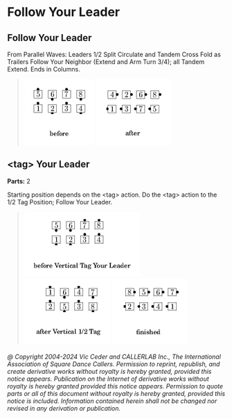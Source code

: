 
# Follow Your Leader

## Follow Your Leader

From Parallel Waves: Leaders 1/2 Split Circulate and Tandem
Cross Fold as Trailers Follow Your Neighbor (Extend and Arm Turn
3/4); all Tandem Extend. Ends in Columns.

> 
> ![alt](follow_your_leader-1.png)
> ![alt](follow_your_leader-2.png)
> 
## \<tag> Your Leader

**Parts:** 2  

Starting position depends on the \<tag> action. Do the
\<tag> action to the 1/2 Tag Position; Follow Your Leader.

> 
> ![alt](follow_your_leader-3.png)
> ![alt](follow_your_leader-4.png)
> ![alt](follow_your_leader-5.png)
> 
###### @ Copyright 2004-2024 Vic Ceder and CALLERLAB Inc., The International Association of Square Dance Callers. Permission to reprint, republish, and create derivative works without royalty is hereby granted, provided this notice appears. Publication on the Internet of derivative works without royalty is hereby granted provided this notice appears. Permission to quote parts or all of this document without royalty is hereby granted, provided this notice is included. Information contained herein shall not be changed nor revised in any derivation or publication.
